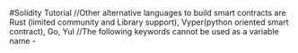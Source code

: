 #Solidity Tutorial
//Other alternative languages to build smart contracts are Rust (limited community and Library support), Vyper(python oriented smart contract), Go, Yul
//The following keywords cannot be used as a variable name - 
